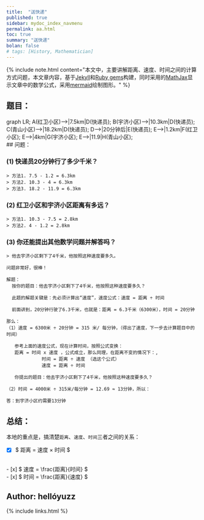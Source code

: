 ```yaml
---
title:  "送快递"
published: true
sidebar: mydoc_index_navmenu
permalink: aa.html
toc: true
summary: "送快递"
bolan: false
# tags: [History, Mathematician]
---
```


{% include note.html content="本文中，主要讲解距离、速度、时间之间的计算方式问题，本文章内容，基于<a href='https://jekyllrb.com/' target='_blank'>Jekyll</a>和<a href='https://gems.ruby-china.com/' target='_blank'>Ruby gems</a>构建，同时采用的<a href='https://github.com/mathjax/MathJax' target='_blank'>MathJax</a>显示文章中的数学公式，采用<a href='https://github.com/mermaid-js/mermaid' target='_blank'>mermaid</a>绘制图形。" %}

<div id="toc"></div>

## 题目：
<div class="mermaid">
    graph LR;
        A(红卫小区)-->|7.5km|D(快递员);
        B(宇济小区)-->|10.3km|D(快递员);
        C(青山小区)-->|18.2km|D(快递员);
        D-->|20分钟后|E(快递员);
        E-->|1.2km|F(红卫小区);
        E-->|4km|G(宇济小区);
        E-->|11.9|H(青山小区);
        
</div>
## 问题：

### (1) 快递员20分钟行了多少千米？
```
> 方法1. 7.5 - 1.2 = 6.3km
> 方法2. 10.3 - 4 = 6.3km
> 方法3. 18.2 - 11.9 = 6.3km
```
### (2) 红卫小区和宇济小区距离有多远？

```
> 方法1. 10.3 - 7.5 = 2.8km
> 方法2. 4 - 1.2 = 2.8km
```
### (3) 你还能提出其他数学问题并解答吗？
```
> 他去宇济小区剩下了4千米，他按照这种速度要多久。

问题非常好，很棒！

解题：
  按你的题目：他去宇济小区剩下了4千米，他按照这种速度要多久？

  此题的解题关键是：先必须计算出“速度”，速度公式：速度 = 距离 ÷ 时间

  前面讲到，20分钟行驶了6.3千米，也就是：距离 = 6.3千米（6300米），时间 = 20分钟

那么：
（1）速度 = 6300米 ÷ 20分钟 = 315 米/ 每分钟，（得出了速度，下一步去计算题目中的时间）

   参考上面的速度公式，现在计算时间，按照公式变换：
   距离 = 时间 x 速度 ，公式成立，那么同理，在距离不变的情况下：, 
             时间 = 距离 ÷ 速度 （选这个公式）
             速度 = 距离 ÷ 时间

   你提出的题目：他去宇济小区剩下了4千米，他按照这种速度要多久？

（2）时间 = 4000米 ÷ 315米/每分钟 = 12.69 ≈ 13分钟，所以：

答：到宇济小区约需要13分钟
```
## 总结：
本地的重点是，搞清楚`距离`、`速度`、`时间`三者之间的关系：

 - [x] $ 距离 = 速度 × 时间 $  
<br>  
 - [x] $ 速度 = \frac{距离}{时间} $  
<br>  
 - [x] $ 时间 = \frac{距离}{速度} $ 

## Author: hellóyuzz

<!-- this handles the automatic toc. use ## for subheads to auto-generate the on-page minitoc. if you use html tags, you must supply an ID for the heading element in order for it to appear in the minitoc. -->
<script>
$( document ).ready(function() {
  // Handler for .ready() called.

$('#toc').toc({ minimumHeaders: 0, listType: 'ul', showSpeed: 0, headers: 'h2,h3,h4' });

/* this offset helps account for the space taken up by the floating toolbar. */
$('#toc').on('click', 'a', function() {
  var target = $(this.getAttribute('href'))
    , scroll_target = target.offset().top

  $(window).scrollTop(scroll_target - 10);
  return false
})
  
});
</script>
{% include links.html %}